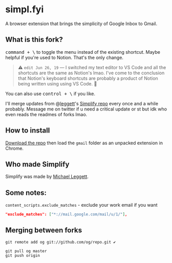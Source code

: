# simpl.fyi

A browser extension that brings the simplicity of Google Inbox to Gmail.

## What is this fork?
<kbd>command + \\</kbd> to toggle the menu instead of the existing shortcut. Maybe helpful if you're used to Notion. That's the only change.

> ⚠️ `edit Jun 26, 19` — I switched my text editor to VS Code and all the shortcuts are the same as Notion's lmao. I've come to the conclusion that Notion's keyboard shortcuts are probably a product of Notion being written using using VS Code. 🤔

You can also use <kbd>control + \\</kbd> if you like.

I'll merge updates from @[leggett](https://github.com/leggett)'s [Simplify repo](https://github.com/leggett/simplify) every once and a while probably. Message me on twitter if u need a critical update or st but idk who even reads the readmes of forks lmao.

## How to install
[Download the repo](https://github.com/mwvd/simplify/archive/master.zip) then load the `gmail` folder as an unpacked extension in Chrome.

## Who made Simplify
Simplify was made by [Michael Leggett](https://leggett.org).

## Some notes:

`content_scripts.exclude_matches` - exclude your work email if you want
```json
"exclude_matches": ["*://mail.google.com/mail/u/1/"],
```

## Merging between forks
```
git remote add og git://github.com/og/repo.git ✔️

git pull og master
git push origin
```
